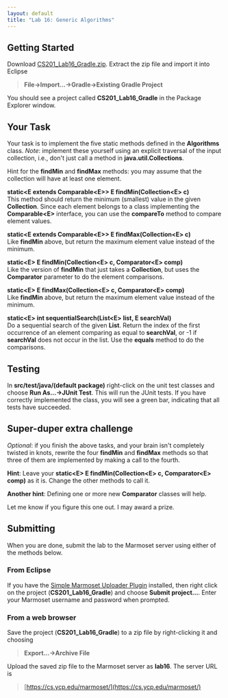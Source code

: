 ```yaml
---
layout: default
title: "Lab 16: Generic Algorithms"
---
```


## Getting Started

Download [CS201\_Lab16\_Gradle.zip](CS201_Lab16_Gradle.zip). Extract the zip file and import it into Eclipse

> **File&rarr;Import...&rarr;Gradle&rarr;Existing Gradle Project**

You should see a project called **CS201\_Lab16\_Gradle** in the Package Explorer window.

## Your Task

Your task is to implement the five static methods defined in the **Algorithms** class.  *Note*: implement these yourself using an explicit traversal of the input collection, i.e., don't just call a method in **java.util.Collections**.

Hint for the **findMin** and **findMax** methods: you may assume that the collection will have at least one element.

**static&lt;E extends Comparable&lt;E&gt;&gt; E findMin(Collection&lt;E&gt; c)**  
This method should return the minimum (smallest) value in the given **Collection**. Since each element belongs to a class implementing the **Comparable&lt;E&gt;** interface, you can use the **compareTo** method to compare element values.

**static&lt;E extends Comparable&lt;E&gt;&gt; E findMax(Collection&lt;E&gt; c)**  
Like **findMin** above, but return the maximum element value instead of the minimum.

**static&lt;E&gt; E findMin(Collection&lt;E&gt; c, Comparator&lt;E&gt; comp)**  
Like the version of **findMin** that just takes a **Collection**, but uses the **Comparator** parameter to do the element comparisons.

**static&lt;E&gt; E findMax(Collection&lt;E&gt; c, Comparator&lt;E&gt; comp)**  
Like **findMin** above, but return the maximum element value instead of the minimum.

**static&lt;E&gt; int sequentialSearch(List&lt;E&gt; list, E searchVal)**  
Do a sequential search of the given **List**. Return the index of the first occurrence of an element comparing as equal to **searchVal**, or -1 if **searchVal** does not occur in the list. Use the **equals** method to do the comparisons.

## Testing

In **src/test/java/(default package)** right-click on the unit test classes and choose **Run As...&rarr;JUnit Test**. This will run the JUnit tests. If you have correctly implemented the class, you will see a green bar, indicating that all tests have succeeded.

## Super-duper extra challenge

*Optional*: if you finish the above tasks, and your brain isn't completely twisted in knots, rewrite the four **findMin** and **findMax** methods so that three of them are implemented by making a call to the fourth.

**Hint**: Leave your **static&lt;E&gt; E findMin(Collection&lt;E&gt; c, Comparator&lt;E&gt; comp)** as it is. Change the other methods to call it.

**Another hint**: Defining one or more new **Comparator** classes will help.

Let me know if you figure this one out. I may award a prize.

## Submitting

When you are done, submit the lab to the Marmoset server using either of the methods below.

### From Eclipse

If you have the [Simple Marmoset Uploader Plugin](../resources/index.html) installed, then right click on the project (**CS201\_Lab16\_Gradle**) and choose **Submit project...**. Enter your Marmoset username and password when prompted.

### From a web browser

Save the project (**CS201\_Lab16\_Gradle**) to a zip file by right-clicking it and choosing

> **Export...&rarr;Archive File**

Upload the saved zip file to the Marmoset server as **lab16**. The server URL is

> [https://cs.ycp.edu/marmoset/](https://cs.ycp.edu/marmoset/)